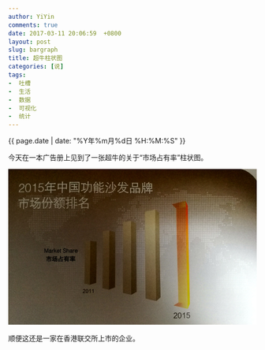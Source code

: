 ```yaml
---
author: YiYin
comments: true
date: 2017-03-11 20:06:59  +0800
layout: post
slug: bargraph
title: 超牛柱状图
categories: [说]
tags:
-  吐槽
-  生活
-  数据
-  可视化
-  统计
---
```

<div class="saying">
<div class="timestamp">{{ page.date | date: "%Y年%m月%d日 %H:%M:%S" }}</div>

今天在一本广告册上见到了一张超牛的关于“市场占有率”柱状图。<br>

<img src="/public/images/bargraph.jpg" alt="" title="">

顺便这还是一家在香港联交所上市的企业。<br>

</div>
